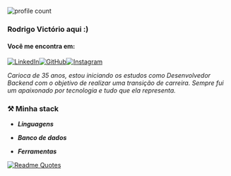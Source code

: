 ![profile count](https://komarev.com/ghpvc/?username=rodrigovictorio1&color=blueviolet&style=plastic)

### Rodrigo Victório aqui :)
#### Você me encontra em:
[![LinkedIn](https://img.shields.io/badge/linkedin-%230077B5.svg?style=for-the-badge&logo=linkedin&logoColor=white&link=https://www.linkedin.com/in/rodrigo-vict%C3%B3rio-3538771a4/)](https://www.linkedin.com/in/rodrigo-vict%C3%B3rio-3538771a4/)[![GitHub](https://img.shields.io/badge/github-%23121011.svg?style=for-the-badge&logo=github&logoColor=white)](https://github.com/rodrigovictorio1)[![Instagram](https://img.shields.io/badge/Instagram-%23E4405F.svg?style=for-the-badge&logo=Instagram&logoColor=white)](https://www.instagram.com/rodrigovictorio_/)

*Carioca de 35 anos, estou iniciando os estudos como Desenvolvedor Backend com o objetivo de realizar uma transição de carreira. Sempre fui um apaixonado por tecnologia e tudo que ela representa.*

### ⚒️ Minha stack
-   _**Linguagens**_

    <p>
      <width=32px height=32px link rel="stylesheet" href="https://cdn.jsdelivr.net/gh/devicons/devicon@v2.15.1/devicon.min.css">
      <link rel="stylesheet" href="https://cdn.jsdelivr.net/gh/devicons/devicon@v2.15.1/devicon.min.css">
      <link rel="stylesheet" href="https://cdn.jsdelivr.net/gh/devicons/devicon@v2.15.1/devicon.min.css">
      <link rel="stylesheet" href="https://cdn.jsdelivr.net/gh/devicons/devicon@v2.15.1/devicon.min.css">
      <link rel="stylesheet" href="https://cdn.jsdelivr.net/gh/devicons/devicon@v2.15.1/devicon.min.css">
    </p>
    
-   _**Banco de dados**_

    <p>
      <link rel="stylesheet" href="https://cdn.jsdelivr.net/gh/devicons/devicon@v2.15.1/devicon.min.css">
    </p>
    
-   _**Ferramentas**_
    <p>
      <link rel="stylesheet" href="https://cdn.jsdelivr.net/gh/devicons/devicon@v2.15.1/devicon.min.css">
      <link rel="stylesheet" href="https://cdn.jsdelivr.net/gh/devicons/devicon@v2.15.1/devicon.min.css">
      <link rel="stylesheet" href="https://cdn.jsdelivr.net/gh/devicons/devicon@v2.15.1/devicon.min.css">
      <link rel="stylesheet" href="https://cdn.jsdelivr.net/gh/devicons/devicon@v2.15.1/devicon.min.css">
    </p>

  [![Readme Quotes](https://quotes-github-readme.vercel.app/api?quote=Quando&nbsp;é&nbsp;óbvio&nbsp;que&nbsp;os&nbsp;objetivos&nbsp;não&nbsp;podem&nbsp;ser&nbsp;alcançados,<br/>não&nbsp;ajuste&nbsp;as&nbsp;metas,&nbsp;mas&nbsp;sim&nbsp;as&nbsp;etapas&nbsp;da&nbsp;ação.&author=Confucio&type=horizontal&theme=nord)](https://github.com/piyushsuthar/github-readme-quotes)
